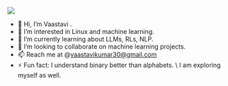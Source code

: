 ![](https://komarev.com/ghpvc/?username=your-github-username&color=blueviolet)


- 👋 Hi, I’m Vaastavi .
- 👀 I’m interested in Linux and machine learning.
- 🌱 I’m currently learning about LLMs, RLs, NLP.
- 💞️ I’m looking to collaborate on machine learning projects.
- 📫 Reach me at @vaastavikumar30@gmail.com
- ⚡ Fun fact: I understand binary better than alphabets. \\ I am exploring myself as well.
  

<!---
vortex0515/vortex0515 is a ✨ special ✨ repository because its `README.md` (this file) appears on your GitHub profile.
You can click the Preview link to take a look at your changes.
--->
